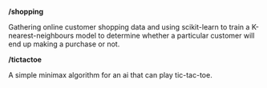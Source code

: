 **/shopping**

Gathering online customer shopping data and using scikit-learn to train a K-nearest-neighbours model to determine whether a particular customer will end up making a purchase or not.

**/tictactoe**

A simple minimax algorithm for an ai that can play tic-tac-toe.
